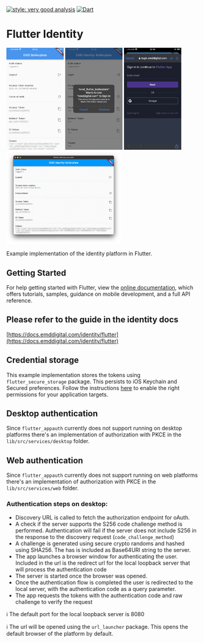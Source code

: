 [![style: very good analysis](https://img.shields.io/badge/style-very_good_analysis-B22C89.svg)](https://pub.dev/packages/very_good_analysis)
[![Dart](https://github.com/emdgroup/flutter_identity/actions/workflows/dart.yml/badge.svg)](https://github.com/emdgroup/flutter_identity/actions/workflows/dart.yml)

# Flutter Identity

<p float="left">
<img src="./screenshot.PNG" width="150" />
<img src="./login_dialog.PNG" width="150" />
<img src="./login_form.PNG" width="150" />
<img src="./screenshot_desktop.png" width="300" />
</p>
Example implementation of the identity platform in Flutter.

## Getting Started

For help getting started with Flutter, view the
[online documentation](https://flutter.dev/docs), which offers tutorials,
samples, guidance on mobile development, and a full API reference.

## Please refer to the guide in the identity docs

[https://docs.emddigital.com/identity/flutter](https://docs.emddigital.com/identity/flutter)

## Credential storage

This example implementation stores the tokens using `flutter_secure_storage` package. This persists to iOS Keychain and Secured preferences. Follow the instructions [here](https://pub.dev/packages/flutter_secure_storage) to enable the right permissions for your application targets.

## Desktop authentication

Since `flutter_appauth` currently does not support running on desktop platforms there's an implementation of authorization with PKCE in the `lib/src/services/desktop` folder.

## Web authentication

Since `flutter_appauth` currently does not support running on web platforms there's an implementation of authorization with PKCE in the `lib/src/services/web` folder.

### Authentication steps on desktop:

- Discovery URL is called to fetch the authorization endpoint for oAuth.
- A check if the server supports the S256 code challenge method is performed. Authentication will fail if the server does not include S256 in the response to the discovery request (`code_challenge_method`)
- A challenge is generated using secure crypto randoms and hashed using SHA256. The has is included as Base64URl string to the server.
- The app launches a browser window for authenticating the user. Included in the url is the redirect url for the local loopback server that will process the authentication code
- The server is started once the browser was opened.
- Once the authentication flow is completed the user is redirected to the local server, with the authentication code as a query parameter.
- The app requests the tokens with the authentication code and raw challenge to verify the request

ℹ️ The default port for the local loopback server is 8080

ℹ️ The url will be opened using the `url_launcher` package. This opens the default browser of the platform by default.
